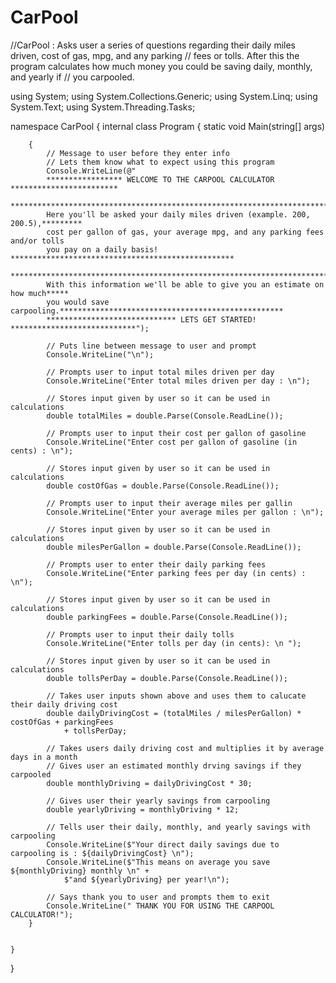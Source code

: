 # CarPool

//CarPool : Asks user a series of questions regarding their daily miles driven, cost of gas, mpg, and any parking 
// fees or tolls. After this the program calculates how much money you could be saving daily, monthly, and yearly if 
// you carpooled.

using System;
using System.Collections.Generic;
using System.Linq;
using System.Text;
using System.Threading.Tasks;

namespace CarPool
{
    internal class Program
    {
        static void Main(string[] args)

        {
            // Message to user before they enter info
            // Lets them know what to expect using this program
            Console.WriteLine(@"
            ***************** WELCOME TO THE CARPOOL CALCULATOR ************************
            ****************************************************************************
            Here you'll be asked your daily miles driven (example. 200, 200.5),*********
            cost per gallon of gas, your average mpg, and any parking fees and/or tolls
            you pay on a daily basis! **************************************************
            ****************************************************************************
            With this information we'll be able to give you an estimate on how much***** 
            you would save carpooling.**************************************************
            ***************************** LETS GET STARTED! ****************************");

            // Puts line between message to user and prompt
            Console.WriteLine("\n");

            // Prompts user to input total miles driven per day
            Console.WriteLine("Enter total miles driven per day : \n");

            // Stores input given by user so it can be used in calculations
            double totalMiles = double.Parse(Console.ReadLine());

            // Prompts user to input their cost per gallon of gasoline
            Console.WriteLine("Enter cost per gallon of gasoline (in cents) : \n");

            // Stores input given by user so it can be used in calculations
            double costOfGas = double.Parse(Console.ReadLine());

            // Prompts user to input their average miles per gallin
            Console.WriteLine("Enter your average miles per gallon : \n");

            // Stores input given by user so it can be used in calculations
            double milesPerGallon = double.Parse(Console.ReadLine());

            // Prompts user to enter their daily parking fees
            Console.WriteLine("Enter parking fees per day (in cents) : \n");

            // Stores input given by user so it can be used in calculations
            double parkingFees = double.Parse(Console.ReadLine());

            // Prompts user to input their daily tolls
            Console.WriteLine("Enter tolls per day (in cents): \n ");

            // Stores input given by user so it can be used in calculations
            double tollsPerDay = double.Parse(Console.ReadLine());

            // Takes user inputs shown above and uses them to calucate their daily driving cost
            double dailyDrivingCost = (totalMiles / milesPerGallon) * costOfGas + parkingFees
                + tollsPerDay;

            // Takes users daily driving cost and multiplies it by average days in a month
            // Gives user an estimated monthly drving savings if they carpooled
            double monthlyDriving = dailyDrivingCost * 30;

            // Gives user their yearly savings from carpooling
            double yearlyDriving = monthlyDriving * 12;

            // Tells user their daily, monthly, and yearly savings with carpooling
            Console.WriteLine($"Your direct daily savings due to carpooling is : ${dailyDrivingCost} \n");
            Console.WriteLine($"This means on average you save ${monthlyDriving} monthly \n" +
                $"and ${yearlyDriving} per year!\n");

            // Says thank you to user and prompts them to exit
            Console.WriteLine(" THANK YOU FOR USING THE CARPOOL CALCULATOR!");
        }
        
        
    }
   
}
